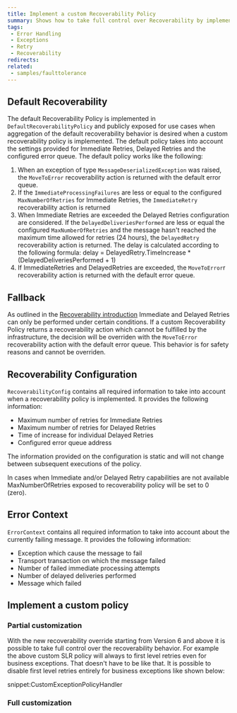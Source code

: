 ```yaml
---
title: Implement a custom Recoverability Policy
summary: Shows how to take full control over Recoverability by implementing a Recoverability Policy
tags:
 - Error Handling
 - Exceptions
 - Retry
 - Recoverability
redirects:
related:
 - samples/faulttolerance
---
```


## Default Recoverability

The default Recoverability Policy is implemented in `DefaultRecoverabilityPolicy` and publicly exposed for use cases when aggregation of the default recoverability behavior is desired when a custom recoverability policy is implemented. The default policy takes into account the settings provided for Immediate Retries, Delayed Retries and the configured error queue. The default policy works like the following:

1. When an exception of type `MessageDeserializedException` was raised, the `MoveToError` recoverability action is returned with the default error queue.
2. If the `ImmediateProcessingFailures` are less or equal to the configured `MaxNumberOfRetries` for Immediate Retries, the `ImmediateRetry` recoverability action is returned
3. When Immediate Retries are exceeded the Delayed Retries configuration are considered. If the `DelayedDeliveriesPerformed` are less or equal the configured `MaxNumberOfRetries` and the message hasn't reached the maximum time allowed for retries (24 hours), the `DelayedRetry` recoverability action is returned. The delay is calculated according to the following formula:
delay = DelayedRetry.TimeIncrease * (DelayedDeliveriesPerformed + 1)
4. If ImmediateRetries and DelayedRetries are exceeded, the `MoveToError`r recoverability action is returned with the default error queue.

## Fallback

As outlined in the [Recoverability introduction](/nservicebus/recoverability/) Immediate and Delayed Retries can only be performed under certain conditions. If a custom Recoverability Policy returns a recoverability action which cannot be fulfilled by the infrastructure, the decision will be overriden with the `MoveToError` recoverability action with the default error queue. This behavior is for safety reasons and cannot be overriden.

## Recoverability Configuration

`RecoverabilityConfig` contains all required information to take into account when a recoverability policy is implemented. It provides the following information:

* Maximum number of retries for Immediate Retries
* Maximum number of retries for Delayed Retries
* Time of increase for individual Delayed Retries
* Configured error queue address

The information provided on the configuration is static and will not change between subsequent executions of the policy.

In cases when Immediate and/or Delayed Retry capabilities are not available MaxNumberOfRetries exposed to recoverability policy will be set to 0 (zero).

## Error Context

`ErrorContext` contains all required information to take into account about the currently failing message. It provides the following information:

* Exception which cause the message to fail
* Transport transaction on which the message failed
* Number of failed immediate processing attempts
* Number of delayed deliveries performed
* Message which failed

## Implement a custom policy

### Partial customization

With the new recoverability override starting from Version 6 and above it is possible to take full control over the recoverability behavior. For example the above custom SLR policy will always to first level retries even for business exceptions. That doesn't have to be like that. It is possible to disable first level retries entirely for business exceptions like shown below:

snippet:CustomExceptionPolicyHandler

### Full customization
